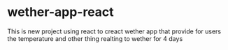 # wether-app-react
This is new project using react to creact wether app that provide for users the temperature and other thing realting to wether for 4 days
